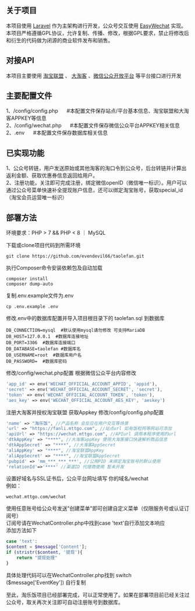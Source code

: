 

## 关于项目

本项目使用 [Laravel](https://laravel.com/) 作为主架构进行开发，公众号交互使用 [EasyWechat](https://www.easywechat.com) 实现。
本项目严格遵循GPL协议，允许复制、传播、修改，根据GPL要求，禁止将修改后和衍生的代码做为闭源的商业软件发布和销售。

## 对接API

本项目主要使用 [淘宝联盟](https://pub.alimama.com/) 、 [大淘客](https://www.dataoke.com) 、[微信公众开放平台](https://mp.weixin.qq.com/) 等平台接口进行开发

## 主要配置文件
1、/config/config.php &nbsp;&nbsp;&nbsp;&nbsp; #本配置文件保存站点/平台基本信息、淘宝联盟和大淘客APPKEY等信息  
2、/config/wechat.php &nbsp;&nbsp;&nbsp;&nbsp; #本配置文件保存微信公众平台APPKEY相关信息  
2、.env &nbsp;&nbsp;&nbsp;&nbsp; #本配置文件保存数据库相关信息

## 已实现功能
1、公众号转链，用户发送原始或其他淘客的淘口令到公众号，后台转链并计算出返利金额、获取优惠券信息返回给用户。  
2、注册功能，关注即可完成注册，绑定微信openID（微信唯一标识）。用户可以通过公众号菜单快速补全提现账户信息，还可以绑定淘宝账号，获取special_id（淘宝会员运营唯一标识）

## 部署方法
环境要求：PHP > 7 && PHP < 8  ｜ MySQL  

下载或clone项目代码到所需环境  
````shell script
git clone https://github.com/evendevil66/taolefan.git
````
执行Composer命令安装依赖包及自动加载  
````shell script
composer install
composer dump-auto
````
复制.env.example文件为.env
````shell script
cp .env.example .env
````
修改.env中的数据库配置并导入项目根目录下的 taolefan.sql 到数据库
````shell script
DB_CONNECTION=mysql  #默认使用mysql请勿修改 可支持MariaDB
DB_HOST=127.0.0.1  #数据库连接地址
DB_PORT=3306  #数据库连接端口
DB_DATABASE=taolefan #数据库名
DB_USERNAME=root  #数据库用户名
DB_PASSWORD=  #数据库密码
````

修改/config/wechat.php配置 根据微信公众平台内容修改
````php
'app_id' => env('WECHAT_OFFICIAL_ACCOUNT_APPID', 'appid'),
'secret' => env('WECHAT_OFFICIAL_ACCOUNT_SECRET', 'secret'), 
'token' => env('WECHAT_OFFICIAL_ACCOUNT_TOKEN', 'token'),
'aes_key' => env('WECHAT_OFFICIAL_ACCOUNT_AES_KEY', 'aeskey')
````
注册大淘客并授权淘宝联盟 获取Appkey
修改/config/config.php配置
````php
'name' => "淘乐饭", //产品名称 会反应在用户交互等场景
'url' => "https://fanli.mttgo.com", //站点url 如有饭粒网等网站可添加
'apiUrl' => "https://wechat.mttgo.com", //APIurl 调用本程序使用的url
'dtkAppKey' => "****", //大淘客appKey 使用大淘客接口快速解析商品信息
'dtkAppSecret' => "****", //大淘客AppSecret
'aliAppKey' => "****", //淘宝联盟AppKey
'aliAppSecret' => "****", //淘宝联盟AppSecret
'pubpid' => 'mm_***_***_***', //公用PID 未绑定淘宝账号的默认使用
'relationId'=>'****' //渠道ID 代理商使用 暂未开发
````
设置好域名与SSL证书后，公众平台网址填写 你的域名/wechat  
例如：
````shell script
wechat.mttgo.com/wechat
````
使用任意账号给公众号发送"创建菜单"即可创建自定义菜单（仅限服务号或认证订阅号）  
订阅号请在WechatController.php中找到case 'text'自行添加文本响应  
添加方法如下
````php
case 'text':
$content = $message['Content'];
if (stristr($content, '提现'){
    return "提现处理"
}
````
具体处理代码可以在WechatController.php找到 switch ($message['EventKey'])  自行复制  

至此，淘乐饭项目已经部署完成，可以正常使用了。如果在部署项目前已经关注过公众号，取关再次关注即可自动注册账号到数据库。




